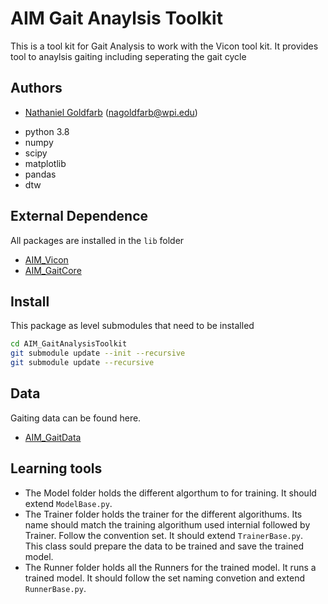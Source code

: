 
# AIM Gait Anaylsis Toolkit
This is a tool kit for Gait Analysis to work with the Vicon tool kit.
It provides tool to anaylsis gaiting including seperating the gait cycle

## Authors
- [Nathaniel Goldfarb](https://github.com/nag92) (nagoldfarb@wpi.edu)



* python 3.8
* numpy
* scipy
* matplotlib
* pandas
* dtw


## External Dependence 
All packages are installed in the `lib` folder

* [AIM_Vicon](https://github.com/WPI-AIM/AIM_Vicon)
* [AIM_GaitCore](https://github.com/WPI-AIM/AIM_GaitCore.git)




## Install
This package as level submodules that need to be installed

````bash
cd AIM_GaitAnalysisToolkit
git submodule update --init --recursive
git submodule update --recursive
````

## Data
Gaiting data can be found here. 
* [AIM_GaitData](https://github.com/WPI-AIM/AIM_GaitData.git)


## Learning tools
* The Model folder holds the different algorthum to for training. 
It should extend ```ModelBase.py```. 
* The Trainer folder holds the trainer for the different algorithums. 
Its name should match the training algorithum used internial followed by Trainer. 
Follow the convention set. It should extend ```TrainerBase.py```.  
This class sould prepare the data to be trained and save the trained model.
* The Runner folder holds all the Runners for the trained model. It runs a trained model. 
It should follow the set naming convetion and extend ```RunnerBase.py```.   

